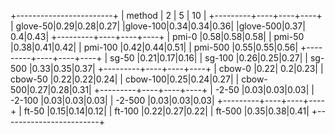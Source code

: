 +------------------------+
|  method |  2 |  5 | 10 |
+---------+----+----+----+
| glove-50|0.29|0.28|0.27|
|glove-100|0.34|0.34|0.36|
|glove-500|0.37| 0.4|0.43|
+---------+----+----+----+
|  pmi-0  |0.58|0.58|0.58|
|  pmi-50 |0.38|0.41|0.42|
| pmi-100 |0.42|0.44|0.51|
| pmi-500 |0.55|0.55|0.56|
+---------+----+----+----+
|  sg-50  |0.21|0.17|0.16|
|  sg-100 |0.26|0.25|0.27|
|  sg-500 |0.33|0.35|0.37|
+---------+----+----+----+
|  cbow-0 |0.22| 0.2|0.23|
| cbow-50 |0.22|0.22|0.24|
| cbow-100|0.25|0.24|0.27|
| cbow-500|0.27|0.28|0.31|
+---------+----+----+----+
|  -2-50  |0.03|0.03|0.03|
|  -2-100 |0.03|0.03|0.03|
|  -2-500 |0.03|0.03|0.03|
+---------+----+----+----+
|  ft-50  |0.15|0.14|0.12|
|  ft-100 |0.22|0.27|0.22|
|  ft-500 |0.35|0.38|0.41|
+------------------------+
